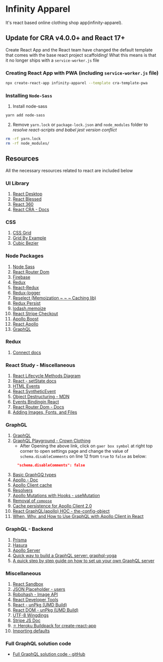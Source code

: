 # Infinity Apparel

It's react based online clothing shop app(infinity-apparel).

## Update for CRA v4.0.0+ and React 17+
Create React App and the React team have changed the default template that comes with the base react project scaffolding!
What this means is that it no longer ships with a `service-worker.js` file

### Creating React App with PWA (including `service-worker.js` file)

```bash
npx create-react-app infinity-apparel --template cra-template-pwa
```

### Installing `Node-Sass`

1. Install node-sass
```bash
yarn add node-sass
```
2. Remove `yarn.lock` or `package-lock.json` and `node_modules` folder to *resolve react-scripts and babel jest version conflict*
```bash
rm -rf yarn.lock
rm -rf node_modules/
```

## Resources

All the necessary resources related to react are included below

### UI Library

1. [React Desktop](https://reactdesktop.js.org/ "React Desktop")
1. [React Blessed](https://github.com/Yomguithereal/react-blessed "React Blessed - GitHub")
1. [React 360](https://github.com/facebookarchive/react-360 "React 360 - GitHub")
1. [React CRA - Docs](https://reactjs.org/docs/create-a-new-react-app.html "React - Create React App - Docs")

### CSS

1. [CSS Grid](https://css-tricks.com/snippets/css/complete-guide-grid/)
1. [Grid By Example](https://gridbyexample.com/what/)
1. [Cubic Bezier](https://developer.mozilla.org/en-US/docs/Web/CSS/easing-function "Cubic Bezier - MDN")

### Node Packages

1. [Node Sass](https://www.npmjs.com/package/node-sass "Node Sass")
1. [React Router Dom](https://www.npmjs.com/package/react-router-dom "React Router Dom - NPM Pkg")
1. [Firebase](https://www.npmjs.com/package/firebase "Firebase NPM")
1. [Redux](https://www.npmjs.com/package/redux)
1. [React-Redux](https://www.npmjs.com/package/react-redux)
1. [Redux-logger](https://www.npmjs.com/package/redux-logger)
1. [Reselect (Memoization ~ ~ ~ Caching lib)](https://www.npmjs.com/package/reselect "Memoization NPM lib - reselect")
1. [Redux Persist](https://www.npmjs.com/package/redux-persist "Redux Persist")
1. [lodash.memoize](https://www.npmjs.com/package/lodash.memoize "lodash.memoize")
1. [React Stripe Checkout](https://www.npmjs.com/package/react-stripe-checkout "React Stripe Checkout - NPM")
1. [Apollo Boost](https://www.npmjs.com/package/apollo-boost "Apollo Boost - NPM")
1. [React Apollo](https://www.npmjs.com/package/react-apollo "React Apollo - NPM")
1. [GraphQL](https://www.npmjs.com/package/graphql "GraphQL - NPM")

### Redux

1. [Connect docs](https://react-redux.js.org/api/connect)

### React Study - Miscellaneous

1. [React Lifecycle Methods Diagram](https://projects.wojtekmaj.pl/react-lifecycle-methods-diagram/ "React Lifecycle Methods Diagram")
1. [React - setState docs](https://reactjs.org/docs/react-component.html#setstate "React - setState docs")
1. [HTML Events](https://developer.mozilla.org/en-US/docs/Learn/JavaScript/Building_blocks/Events "HTML Events")
1. [React SyntheticEvent](https://reactjs.org/docs/events.html "React SyntheticEvent")
1. [Object Destructuring - MDN](https://developer.mozilla.org/en-US/docs/Web/JavaScript/Reference/Operators/Destructuring_assignment#object_destructuring "Object Destructuring")
1. [Events Bindingin React](https://reactjs.org/docs/handling-events.html "Handling Events in React")
1. [React Router Dom - Docs](https://reactrouter.com/web/guides/quick-start "React Router Dom - Docs")
1. [Adding Images, Fonts, and Files](https://create-react-app.dev/docs/adding-images-fonts-and-files/ "Adding Images, Fonts, and Files in react app")

### GraphGL

1. [GraphQL](https://graphql.org/ "GraphQL")
2. [GraphQL Playground - Crown Clothing](https://crwn-clothing.com/ "GraphQL Playground - Crown Clothing")
    + After Opening the above link, click on `gaer box symbol` at right top corner to open settings page and change the value of `schema.disableComments` on line 12 from `true` to `false` as below:
    ```json
      "schema.disableComments": false
    ```
3. [Basic GraphGQ types](https://graphql.org/graphql-js/basic-types/ "Basic GraphGQ types - Doc")
4. [Apollo - Doc](https://www.apollographql.com/docs/react/ "Apollo - official Doc")
5. [Apollo Client cache](https://www.apollographql.com/docs/react/caching/cache-configuration/ "Apollo Client cache - Official Doc")
6. [Resolvers](https://www.apollographql.com/docs/apollo-server/data/resolvers/ "Doc on resolvers")
7. [Apollo Mutations with Hooks - useMutation](https://www.apollographql.com/docs/react/data/mutations/ "Apollo Mutations with Hooks - useMutation Doc")
8. [Removal of `compose`](https://github.com/apollographql/react-apollo/issues/3330 "compose removed from react-apollo from react-apollo@3.0.0")
9. [Cache persistence for Apollo Client 2.0](https://www.apollographql.com/blog/community/announcing-apollo-cache-persist-cb05aec16325/ "Cache persistence for Apollo Client 2.0")
10. [React GraphQL(apollo) HOC - the-config-object](https://www.apollographql.com/docs/react/api/react/hoc/#the-config-object "React GraphQL(apollo) HOC - the-config-object Official doc")
11. [When, Why, and How to Use GraphQL with Apollo Client in React](https://rubygarage.org/blog/graphql-in-react-with-apollo-client "Rubygarage doc on react apollo")


### GraphQL - Backend

1. [Prisma](https://www.prisma.io/ "prisma Official Doc")
1. [Hasura](https://hasura.io/ "Hasura official Doc")
1. [Apollo Server](https://www.apollographql.com/docs/apollo-server/ "Apollo Server Doc")
1. [Quick way to build a GraphQL server: graphql-yoga](https://github.com/dotansimha/graphql-yoga "Quick way to build a GraphQL server: graphql-yoga - GitHub Page")
1. [A quick step by step guide on how to set up your own GraphQL server](https://www.apollographql.com/docs/tutorial/introduction/ "A quick step by step guide on how to set up your own GraphQL server - Official apollographql doc")

### Miscellaneous

1. [React Sandbox](https://codesandbox.io/s/new)
1. [JSON Placeholder - users](https://jsonplaceholder.typicode.com/users "JSON Placeholder - users")
1. [Robohash - Image API](https://robohash.org/1?set=set2)
1. [React Developer Tools](https://chrome.google.com/webstore/detail/react-developer-tools/fmkadmapgofadopljbjfkapdkoienihi?hl=en "React Developer Tools - Chrome Extension")
1. [React - unPkg (UMD Build)](https://unpkg.com/react@16.8.6/umd/react.development.js "React - unPkg react@16.8.6")
1. [React DOM - unPkg (UMD Build)](https://unpkg.com/react-dom@16.8.6/umd/react-dom.development.js "React DOM - unPkg react-dom@16.8.6")
1. [UTF-8 Wingdings](https://www.w3schools.com/charsets/ref_utf_dingbats.asp "UTF-8 Wingdings - w3schools")
1. [Stripe JS Doc](https://stripe.com/docs/stripe-js "Stripe JS Doc")
1. [⚛️ Heroku Buildpack for create-react-app](https://github.com/mars/create-react-app-buildpack "⚛️ Heroku Buildpack for create-react-app: static hosting for React.js web apps")
1. [Importing defaults](https://developer.mozilla.org/en-US/docs/Web/JavaScript/Reference/Statements/import#importing_defaults "importing defaults - MDN")

### Full GraphQL solution code
* [Full GraphQL solution code - gitHub](https://github.com/ZhangMYihua/graphql-practice-complete "Full GraphQL solution code - gitHub")
